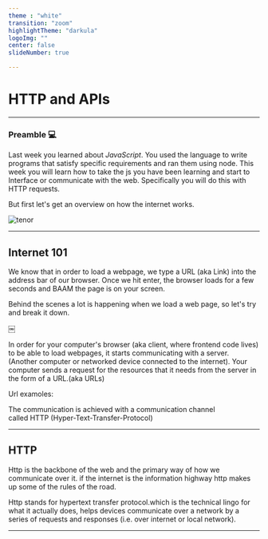 ```yaml
---
theme : "white"
transition: "zoom"
highlightTheme: "darkula"
logoImg: ""
center: false
slideNumber: true

---
```


# HTTP and APIs
<style type="text/css">
  .reveal p {
    text-align: left;
  }
  .reveal ul {
    display: block;
  }
  .reveal ol {
    display: block;
  }
</style>

---


### Preamble 💻

Last week you learned about _JavaScript_. You used the language to write programs that satisfy specific requirements and ran them using node. This week you will learn how to take the js you have been learning and start to Interface or communicate with the web. Specifically you will do this with  HTTP requests. 

But first let's get an overview on how the internet works.

![tenor]("https://www.gettingsmart.com/wp-content/uploads/2017/12/Program-Code-Feature-Image.jpg")

---

## Internet 101


We know that in order to load a webpage, we type a URL (aka Link) into the address bar of our browser. Once we hit enter, the browser loads for a few seconds and BAAM the page is on your screen.

Behind the scenes a lot is happening when we load a web page, so let's try and break it down.

￼

In order for your computer's browser (aka client, where frontend code lives) to be able to load webpages, it starts communicating with a server. (Another computer or networked device connected to the internet). Your computer sends a request for the resources that it needs from the server in the form of a URL.(aka URLs) 

Url examoles:

The communication is achieved with a communication channel called HTTP (Hyper-Text-Transfer-Protocol) 

---

## HTTP
Http is the backbone of the web and the primary way of how we communicate over it. if the internet is the information highway http makes up some of the rules of the road.

Http stands for hypertext transfer protocol.which is the technical lingo for what it actually does, helps devices communicate over a network by a series of requests and responses (i.e. over internet or local network).

---

